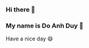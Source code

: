 ### Hi there 👋
### My name is Do Anh Duy 💙

<!--
**Saint1411/Saint1411** is a ✨ _special_ ✨ repository because its `README.md` (this file) appears on your GitHub profile.

Here are some ideas to get you started:

- 🔭 I’m currently working on CloudMedia
- 🌱 I’m currently learning HUFLIT
- 👯 I’m looking to collaborate on ...
- 🤔 I’m looking for help with ...
- 💬 Ask me about ...
- 📫 How to reach me: 
   + 📧 doanhduyy14@gmail.com / 📧 moncoeur2k1@gmail.com
   + 🦊 https://gitlab.com/Saint1411
- 😄 Pronouns: ...
- ⚡ Fun fact: ...
-->Have a nice day 😄
